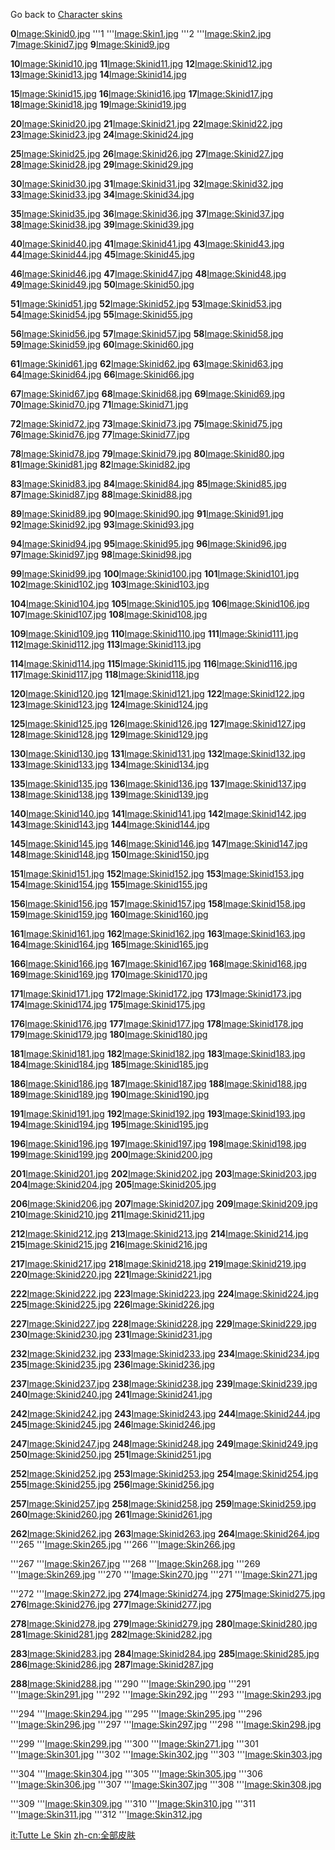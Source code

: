 Go back to [Character skins](/docs/character_skins.md "wikilink")

**0**[Image:Skinid0.jpg](/docs/image:skinid0.jpg.md "wikilink") '''1 '''[Image:Skin1.jpg](/Image:Skin1.jpg.md "wikilink") '''2 '''[Image:Skin2.jpg](/Image:Skin2.jpg.md "wikilink") **7**[Image:Skinid7.jpg](/Image:Skinid7.jpg.md "wikilink") **9**[Image:Skinid9.jpg](/Image:Skinid9.jpg.md "wikilink")

**10**[Image:Skinid10.jpg](/docs/image:skinid10.jpg.md "wikilink") **11**[Image:Skinid11.jpg](/Image:Skinid11.jpg.md "wikilink") **12**[Image:Skinid12.jpg](/Image:Skinid12.jpg.md "wikilink") **13**[Image:Skinid13.jpg](/Image:Skinid13.jpg.md "wikilink") **14**[Image:Skinid14.jpg](/Image:Skinid14.jpg.md "wikilink")

**15**[Image:Skinid15.jpg](/docs/image:skinid15.jpg.md "wikilink") **16**[Image:Skinid16.jpg](/Image:Skinid16.jpg.md "wikilink") **17**[Image:Skinid17.jpg](/Image:Skinid17.jpg.md "wikilink") **18**[Image:Skinid18.jpg](/Image:Skinid18.jpg.md "wikilink") **19**[Image:Skinid19.jpg](/Image:Skinid19.jpg.md "wikilink")

**20**[Image:Skinid20.jpg](/docs/image:skinid20.jpg.md "wikilink") **21**[Image:Skinid21.jpg](/Image:Skinid21.jpg.md "wikilink") **22**[Image:Skinid22.jpg](/Image:Skinid22.jpg.md "wikilink") **23**[Image:Skinid23.jpg](/Image:Skinid23.jpg.md "wikilink") **24**[Image:Skinid24.jpg](/Image:Skinid24.jpg.md "wikilink")

**25**[Image:Skinid25.jpg](/docs/image:skinid25.jpg.md "wikilink") **26**[Image:Skinid26.jpg](/Image:Skinid26.jpg.md "wikilink") **27**[Image:Skinid27.jpg](/Image:Skinid27.jpg.md "wikilink") **28**[Image:Skinid28.jpg](/Image:Skinid28.jpg.md "wikilink") **29**[Image:Skinid29.jpg](/Image:Skinid29.jpg.md "wikilink")

**30**[Image:Skinid30.jpg](/docs/image:skinid30.jpg.md "wikilink") **31**[Image:Skinid31.jpg](/Image:Skinid31.jpg.md "wikilink") **32**[Image:Skinid32.jpg](/Image:Skinid32.jpg.md "wikilink") **33**[Image:Skinid33.jpg](/Image:Skinid33.jpg.md "wikilink") **34**[Image:Skinid34.jpg](/Image:Skinid34.jpg.md "wikilink")

**35**[Image:Skinid35.jpg](/docs/image:skinid35.jpg.md "wikilink") **36**[Image:Skinid36.jpg](/Image:Skinid36.jpg.md "wikilink") **37**[Image:Skinid37.jpg](/Image:Skinid37.jpg.md "wikilink") **38**[Image:Skinid38.jpg](/Image:Skinid38.jpg.md "wikilink") **39**[Image:Skinid39.jpg](/Image:Skinid39.jpg.md "wikilink")

**40**[Image:Skinid40.jpg](/docs/image:skinid40.jpg.md "wikilink") **41**[Image:Skinid41.jpg](/Image:Skinid41.jpg.md "wikilink") **43**[Image:Skinid43.jpg](/Image:Skinid43.jpg.md "wikilink") **44**[Image:Skinid44.jpg](/Image:Skinid44.jpg.md "wikilink") **45**[Image:Skinid45.jpg](/Image:Skinid45.jpg.md "wikilink")

**46**[Image:Skinid46.jpg](/docs/image:skinid46.jpg.md "wikilink") **47**[Image:Skinid47.jpg](/Image:Skinid47.jpg.md "wikilink") **48**[Image:Skinid48.jpg](/Image:Skinid48.jpg.md "wikilink") **49**[Image:Skinid49.jpg](/Image:Skinid49.jpg.md "wikilink") **50**[Image:Skinid50.jpg](/Image:Skinid50.jpg.md "wikilink")

**51**[Image:Skinid51.jpg](/docs/image:skinid51.jpg.md "wikilink") **52**[Image:Skinid52.jpg](/Image:Skinid52.jpg.md "wikilink") **53**[Image:Skinid53.jpg](/Image:Skinid53.jpg.md "wikilink") **54**[Image:Skinid54.jpg](/Image:Skinid54.jpg.md "wikilink") **55**[Image:Skinid55.jpg](/Image:Skinid55.jpg.md "wikilink")

**56**[Image:Skinid56.jpg](/docs/image:skinid56.jpg.md "wikilink") **57**[Image:Skinid57.jpg](/Image:Skinid57.jpg.md "wikilink") **58**[Image:Skinid58.jpg](/Image:Skinid58.jpg.md "wikilink") **59**[Image:Skinid59.jpg](/Image:Skinid59.jpg.md "wikilink") **60**[Image:Skinid60.jpg](/Image:Skinid60.jpg.md "wikilink")

**61**[Image:Skinid61.jpg](/docs/image:skinid61.jpg.md "wikilink") **62**[Image:Skinid62.jpg](/Image:Skinid62.jpg.md "wikilink") **63**[Image:Skinid63.jpg](/Image:Skinid63.jpg.md "wikilink") **64**[Image:Skinid64.jpg](/Image:Skinid64.jpg.md "wikilink") **66**[Image:Skinid66.jpg](/Image:Skinid66.jpg.md "wikilink")

**67**[Image:Skinid67.jpg](/docs/image:skinid67.jpg.md "wikilink") **68**[Image:Skinid68.jpg](/Image:Skinid68.jpg.md "wikilink") **69**[Image:Skinid69.jpg](/Image:Skinid69.jpg.md "wikilink") **70**[Image:Skinid70.jpg](/Image:Skinid70.jpg.md "wikilink") **71**[Image:Skinid71.jpg](/Image:Skinid71.jpg.md "wikilink")

**72**[Image:Skinid72.jpg](/docs/image:skinid72.jpg.md "wikilink") **73**[Image:Skinid73.jpg](/Image:Skinid73.jpg.md "wikilink") **75**[Image:Skinid75.jpg](/Image:Skinid75.jpg.md "wikilink") **76**[Image:Skinid76.jpg](/Image:Skinid76.jpg.md "wikilink") **77**[Image:Skinid77.jpg](/Image:Skinid77.jpg.md "wikilink")

**78**[Image:Skinid78.jpg](/docs/image:skinid78.jpg.md "wikilink") **79**[Image:Skinid79.jpg](/Image:Skinid79.jpg.md "wikilink") **80**[Image:Skinid80.jpg](/Image:Skinid80.jpg.md "wikilink") **81**[Image:Skinid81.jpg](/Image:Skinid81.jpg.md "wikilink") **82**[Image:Skinid82.jpg](/Image:Skinid82.jpg.md "wikilink")

**83**[Image:Skinid83.jpg](/docs/image:skinid83.jpg.md "wikilink") **84**[Image:Skinid84.jpg](/Image:Skinid84.jpg.md "wikilink") **85**[Image:Skinid85.jpg](/Image:Skinid85.jpg.md "wikilink") **87**[Image:Skinid87.jpg](/Image:Skinid87.jpg.md "wikilink") **88**[Image:Skinid88.jpg](/Image:Skinid88.jpg.md "wikilink")

**89**[Image:Skinid89.jpg](/docs/image:skinid89.jpg.md "wikilink") **90**[Image:Skinid90.jpg](/Image:Skinid90.jpg.md "wikilink") **91**[Image:Skinid91.jpg](/Image:Skinid91.jpg.md "wikilink") **92**[Image:Skinid92.jpg](/Image:Skinid92.jpg.md "wikilink") **93**[Image:Skinid93.jpg](/Image:Skinid93.jpg.md "wikilink")

**94**[Image:Skinid94.jpg](/docs/image:skinid94.jpg.md "wikilink") **95**[Image:Skinid95.jpg](/Image:Skinid95.jpg.md "wikilink") **96**[Image:Skinid96.jpg](/Image:Skinid96.jpg.md "wikilink") **97**[Image:Skinid97.jpg](/Image:Skinid97.jpg.md "wikilink") **98**[Image:Skinid98.jpg](/Image:Skinid98.jpg.md "wikilink")

**99**[Image:Skinid99.jpg](/docs/image:skinid99.jpg.md "wikilink") **100**[Image:Skinid100.jpg](/Image:Skinid100.jpg.md "wikilink") **101**[Image:Skinid101.jpg](/Image:Skinid101.jpg.md "wikilink") **102**[Image:Skinid102.jpg](/Image:Skinid102.jpg.md "wikilink") **103**[Image:Skinid103.jpg](/Image:Skinid103.jpg.md "wikilink")

**104**[Image:Skinid104.jpg](/docs/image:skinid104.jpg.md "wikilink") **105**[Image:Skinid105.jpg](/Image:Skinid105.jpg.md "wikilink") **106**[Image:Skinid106.jpg](/Image:Skinid106.jpg.md "wikilink") **107**[Image:Skinid107.jpg](/Image:Skinid107.jpg.md "wikilink") **108**[Image:Skinid108.jpg](/Image:Skinid108.jpg.md "wikilink")

**109**[Image:Skinid109.jpg](/docs/image:skinid109.jpg.md "wikilink") **110**[Image:Skinid110.jpg](/Image:Skinid110.jpg.md "wikilink") **111**[Image:Skinid111.jpg](/Image:Skinid111.jpg.md "wikilink") **112**[Image:Skinid112.jpg](/Image:Skinid112.jpg.md "wikilink") **113**[Image:Skinid113.jpg](/Image:Skinid113.jpg.md "wikilink")

**114**[Image:Skinid114.jpg](/docs/image:skinid114.jpg.md "wikilink") **115**[Image:Skinid115.jpg](/Image:Skinid115.jpg.md "wikilink") **116**[Image:Skinid116.jpg](/Image:Skinid116.jpg.md "wikilink") **117**[Image:Skinid117.jpg](/Image:Skinid117.jpg.md "wikilink") **118**[Image:Skinid118.jpg](/Image:Skinid118.jpg.md "wikilink")

**120**[Image:Skinid120.jpg](/docs/image:skinid120.jpg.md "wikilink") **121**[Image:Skinid121.jpg](/Image:Skinid121.jpg.md "wikilink") **122**[Image:Skinid122.jpg](/Image:Skinid122.jpg.md "wikilink") **123**[Image:Skinid123.jpg](/Image:Skinid123.jpg.md "wikilink") **124**[Image:Skinid124.jpg](/Image:Skinid124.jpg.md "wikilink")

**125**[Image:Skinid125.jpg](/docs/image:skinid125.jpg.md "wikilink") **126**[Image:Skinid126.jpg](/Image:Skinid126.jpg.md "wikilink") **127**[Image:Skinid127.jpg](/Image:Skinid127.jpg.md "wikilink") **128**[Image:Skinid128.jpg](/Image:Skinid128.jpg.md "wikilink") **129**[Image:Skinid129.jpg](/Image:Skinid129.jpg.md "wikilink")

**130**[Image:Skinid130.jpg](/docs/image:skinid130.jpg.md "wikilink") **131**[Image:Skinid131.jpg](/Image:Skinid131.jpg.md "wikilink") **132**[Image:Skinid132.jpg](/Image:Skinid132.jpg.md "wikilink") **133**[Image:Skinid133.jpg](/Image:Skinid133.jpg.md "wikilink") **134**[Image:Skinid134.jpg](/Image:Skinid134.jpg.md "wikilink")

**135**[Image:Skinid135.jpg](/docs/image:skinid135.jpg.md "wikilink") **136**[Image:Skinid136.jpg](/Image:Skinid136.jpg.md "wikilink") **137**[Image:Skinid137.jpg](/Image:Skinid137.jpg.md "wikilink") **138**[Image:Skinid138.jpg](/Image:Skinid138.jpg.md "wikilink") **139**[Image:Skinid139.jpg](/Image:Skinid139.jpg.md "wikilink")

**140**[Image:Skinid140.jpg](/docs/image:skinid140.jpg.md "wikilink") **141**[Image:Skinid141.jpg](/Image:Skinid141.jpg.md "wikilink") **142**[Image:Skinid142.jpg](/Image:Skinid142.jpg.md "wikilink") **143**[Image:Skinid143.jpg](/Image:Skinid143.jpg.md "wikilink") **144**[Image:Skinid144.jpg](/Image:Skinid144.jpg.md "wikilink")

**145**[Image:Skinid145.jpg](/docs/image:skinid145.jpg.md "wikilink") **146**[Image:Skinid146.jpg](/Image:Skinid146.jpg.md "wikilink") **147**[Image:Skinid147.jpg](/Image:Skinid147.jpg.md "wikilink") **148**[Image:Skinid148.jpg](/Image:Skinid148.jpg.md "wikilink") **150**[Image:Skinid150.jpg](/Image:Skinid150.jpg.md "wikilink")

**151**[Image:Skinid151.jpg](/docs/image:skinid151.jpg.md "wikilink") **152**[Image:Skinid152.jpg](/Image:Skinid152.jpg.md "wikilink") **153**[Image:Skinid153.jpg](/Image:Skinid153.jpg.md "wikilink") **154**[Image:Skinid154.jpg](/Image:Skinid154.jpg.md "wikilink") **155**[Image:Skinid155.jpg](/Image:Skinid155.jpg.md "wikilink")

**156**[Image:Skinid156.jpg](/docs/image:skinid156.jpg.md "wikilink") **157**[Image:Skinid157.jpg](/Image:Skinid157.jpg.md "wikilink") **158**[Image:Skinid158.jpg](/Image:Skinid158.jpg.md "wikilink") **159**[Image:Skinid159.jpg](/Image:Skinid159.jpg.md "wikilink") **160**[Image:Skinid160.jpg](/Image:Skinid160.jpg.md "wikilink")

**161**[Image:Skinid161.jpg](/docs/image:skinid161.jpg.md "wikilink") **162**[Image:Skinid162.jpg](/Image:Skinid162.jpg.md "wikilink") **163**[Image:Skinid163.jpg](/Image:Skinid163.jpg.md "wikilink") **164**[Image:Skinid164.jpg](/Image:Skinid164.jpg.md "wikilink") **165**[Image:Skinid165.jpg](/Image:Skinid165.jpg.md "wikilink")

**166**[Image:Skinid166.jpg](/docs/image:skinid166.jpg.md "wikilink") **167**[Image:Skinid167.jpg](/Image:Skinid167.jpg.md "wikilink") **168**[Image:Skinid168.jpg](/Image:Skinid168.jpg.md "wikilink") **169**[Image:Skinid169.jpg](/Image:Skinid169.jpg.md "wikilink") **170**[Image:Skinid170.jpg](/Image:Skinid170.jpg.md "wikilink")

**171**[Image:Skinid171.jpg](/docs/image:skinid171.jpg.md "wikilink") **172**[Image:Skinid172.jpg](/Image:Skinid172.jpg.md "wikilink") **173**[Image:Skinid173.jpg](/Image:Skinid173.jpg.md "wikilink") **174**[Image:Skinid174.jpg](/Image:Skinid174.jpg.md "wikilink") **175**[Image:Skinid175.jpg](/Image:Skinid175.jpg.md "wikilink")

**176**[Image:Skinid176.jpg](/docs/image:skinid176.jpg.md "wikilink") **177**[Image:Skinid177.jpg](/Image:Skinid177.jpg.md "wikilink") **178**[Image:Skinid178.jpg](/Image:Skinid178.jpg.md "wikilink") **179**[Image:Skinid179.jpg](/Image:Skinid179.jpg.md "wikilink") **180**[Image:Skinid180.jpg](/Image:Skinid180.jpg.md "wikilink")

**181**[Image:Skinid181.jpg](/docs/image:skinid181.jpg.md "wikilink") **182**[Image:Skinid182.jpg](/Image:Skinid182.jpg.md "wikilink") **183**[Image:Skinid183.jpg](/Image:Skinid183.jpg.md "wikilink") **184**[Image:Skinid184.jpg](/Image:Skinid184.jpg.md "wikilink") **185**[Image:Skinid185.jpg](/Image:Skinid185.jpg.md "wikilink")

**186**[Image:Skinid186.jpg](/docs/image:skinid186.jpg.md "wikilink") **187**[Image:Skinid187.jpg](/Image:Skinid187.jpg.md "wikilink") **188**[Image:Skinid188.jpg](/Image:Skinid188.jpg.md "wikilink") **189**[Image:Skinid189.jpg](/Image:Skinid189.jpg.md "wikilink") **190**[Image:Skinid190.jpg](/Image:Skinid190.jpg.md "wikilink")

**191**[Image:Skinid191.jpg](/docs/image:skinid191.jpg.md "wikilink") **192**[Image:Skinid192.jpg](/Image:Skinid192.jpg.md "wikilink") **193**[Image:Skinid193.jpg](/Image:Skinid193.jpg.md "wikilink") **194**[Image:Skinid194.jpg](/Image:Skinid194.jpg.md "wikilink") **195**[Image:Skinid195.jpg](/Image:Skinid195.jpg.md "wikilink")

**196**[Image:Skinid196.jpg](/docs/image:skinid196.jpg.md "wikilink") **197**[Image:Skinid197.jpg](/Image:Skinid197.jpg.md "wikilink") **198**[Image:Skinid198.jpg](/Image:Skinid198.jpg.md "wikilink") **199**[Image:Skinid199.jpg](/Image:Skinid199.jpg.md "wikilink") **200**[Image:Skinid200.jpg](/Image:Skinid200.jpg.md "wikilink")

**201**[Image:Skinid201.jpg](/docs/image:skinid201.jpg.md "wikilink") **202**[Image:Skinid202.jpg](/Image:Skinid202.jpg.md "wikilink") **203**[Image:Skinid203.jpg](/Image:Skinid203.jpg.md "wikilink") **204**[Image:Skinid204.jpg](/Image:Skinid204.jpg.md "wikilink") **205**[Image:Skinid205.jpg](/Image:Skinid205.jpg.md "wikilink")

**206**[Image:Skinid206.jpg](/docs/image:skinid206.jpg.md "wikilink") **207**[Image:Skinid207.jpg](/Image:Skinid207.jpg.md "wikilink") **209**[Image:Skinid209.jpg](/Image:Skinid209.jpg.md "wikilink") **210**[Image:Skinid210.jpg](/Image:Skinid210.jpg.md "wikilink") **211**[Image:Skinid211.jpg](/Image:Skinid211.jpg.md "wikilink")

**212**[Image:Skinid212.jpg](/docs/image:skinid212.jpg.md "wikilink") **213**[Image:Skinid213.jpg](/Image:Skinid213.jpg.md "wikilink") **214**[Image:Skinid214.jpg](/Image:Skinid214.jpg.md "wikilink") **215**[Image:Skinid215.jpg](/Image:Skinid215.jpg.md "wikilink") **216**[Image:Skinid216.jpg](/Image:Skinid216.jpg.md "wikilink")

**217**[Image:Skinid217.jpg](/docs/image:skinid217.jpg.md "wikilink") **218**[Image:Skinid218.jpg](/Image:Skinid218.jpg.md "wikilink") **219**[Image:Skinid219.jpg](/Image:Skinid219.jpg.md "wikilink") **220**[Image:Skinid220.jpg](/Image:Skinid220.jpg.md "wikilink") **221**[Image:Skinid221.jpg](/Image:Skinid221.jpg.md "wikilink")

**222**[Image:Skinid222.jpg](/docs/image:skinid222.jpg.md "wikilink") **223**[Image:Skinid223.jpg](/Image:Skinid223.jpg.md "wikilink") **224**[Image:Skinid224.jpg](/Image:Skinid224.jpg.md "wikilink") **225**[Image:Skinid225.jpg](/Image:Skinid225.jpg.md "wikilink") **226**[Image:Skinid226.jpg](/Image:Skinid226.jpg.md "wikilink")

**227**[Image:Skinid227.jpg](/docs/image:skinid227.jpg.md "wikilink") **228**[Image:Skinid228.jpg](/Image:Skinid228.jpg.md "wikilink") **229**[Image:Skinid229.jpg](/Image:Skinid229.jpg.md "wikilink") **230**[Image:Skinid230.jpg](/Image:Skinid230.jpg.md "wikilink") **231**[Image:Skinid231.jpg](/Image:Skinid231.jpg.md "wikilink")

**232**[Image:Skinid232.jpg](/docs/image:skinid232.jpg.md "wikilink") **233**[Image:Skinid233.jpg](/Image:Skinid233.jpg.md "wikilink") **234**[Image:Skinid234.jpg](/Image:Skinid234.jpg.md "wikilink") **235**[Image:Skinid235.jpg](/Image:Skinid235.jpg.md "wikilink") **236**[Image:Skinid236.jpg](/Image:Skinid236.jpg.md "wikilink")

**237**[Image:Skinid237.jpg](/docs/image:skinid237.jpg.md "wikilink") **238**[Image:Skinid238.jpg](/Image:Skinid238.jpg.md "wikilink") **239**[Image:Skinid239.jpg](/Image:Skinid239.jpg.md "wikilink") **240**[Image:Skinid240.jpg](/Image:Skinid240.jpg.md "wikilink") **241**[Image:Skinid241.jpg](/Image:Skinid241.jpg.md "wikilink")

**242**[Image:Skinid242.jpg](/docs/image:skinid242.jpg.md "wikilink") **243**[Image:Skinid243.jpg](/Image:Skinid243.jpg.md "wikilink") **244**[Image:Skinid244.jpg](/Image:Skinid244.jpg.md "wikilink") **245**[Image:Skinid245.jpg](/Image:Skinid245.jpg.md "wikilink") **246**[Image:Skinid246.jpg](/Image:Skinid246.jpg.md "wikilink")

**247**[Image:Skinid247.jpg](/docs/image:skinid247.jpg.md "wikilink") **248**[Image:Skinid248.jpg](/Image:Skinid248.jpg.md "wikilink") **249**[Image:Skinid249.jpg](/Image:Skinid249.jpg.md "wikilink") **250**[Image:Skinid250.jpg](/Image:Skinid250.jpg.md "wikilink") **251**[Image:Skinid251.jpg](/Image:Skinid251.jpg.md "wikilink")

**252**[Image:Skinid252.jpg](/docs/image:skinid252.jpg.md "wikilink") **253**[Image:Skinid253.jpg](/Image:Skinid253.jpg.md "wikilink") **254**[Image:Skinid254.jpg](/Image:Skinid254.jpg.md "wikilink") **255**[Image:Skinid255.jpg](/Image:Skinid255.jpg.md "wikilink") **256**[Image:Skinid256.jpg](/Image:Skinid256.jpg.md "wikilink")

**257**[Image:Skinid257.jpg](/docs/image:skinid257.jpg.md "wikilink") **258**[Image:Skinid258.jpg](/Image:Skinid258.jpg.md "wikilink") **259**[Image:Skinid259.jpg](/Image:Skinid259.jpg.md "wikilink") **260**[Image:Skinid260.jpg](/Image:Skinid260.jpg.md "wikilink") **261**[Image:Skinid261.jpg](/Image:Skinid261.jpg.md "wikilink")

**262**[Image:Skinid262.jpg](/docs/image:skinid262.jpg.md "wikilink") **263**[Image:Skinid263.jpg](/Image:Skinid263.jpg.md "wikilink") **264**[Image:Skinid264.jpg](/Image:Skinid264.jpg.md "wikilink") '''265 '''[Image:Skin265.jpg](/Image:Skin265.jpg.md "wikilink") '''266 '''[Image:Skin266.jpg](/Image:Skin266.jpg.md "wikilink")

'''267 '''[Image:Skin267.jpg](/docs/image:skin267.jpg.md "wikilink") '''268 '''[Image:Skin268.jpg](/Image:Skin268.jpg.md "wikilink") '''269 '''[Image:Skin269.jpg](/Image:Skin269.jpg.md "wikilink") '''270 '''[Image:Skin270.jpg](/Image:Skin270.jpg.md "wikilink") '''271 '''[Image:Skin271.jpg](/Image:Skin271.jpg.md "wikilink")

'''272 '''[Image:Skin272.jpg](/docs/image:skin272.jpg.md "wikilink") **274**[Image:Skinid274.jpg](/Image:Skinid274.jpg.md "wikilink") **275**[Image:Skinid275.jpg](/Image:Skinid275.jpg.md "wikilink") **276**[Image:Skinid276.jpg](/Image:Skinid276.jpg.md "wikilink") **277**[Image:Skinid277.jpg](/Image:Skinid277.jpg.md "wikilink")

**278**[Image:Skinid278.jpg](/docs/image:skinid278.jpg.md "wikilink") **279**[Image:Skinid279.jpg](/Image:Skinid279.jpg.md "wikilink") **280**[Image:Skinid280.jpg](/Image:Skinid280.jpg.md "wikilink") **281**[Image:Skinid281.jpg](/Image:Skinid281.jpg.md "wikilink") **282**[Image:Skinid282.jpg](/Image:Skinid282.jpg.md "wikilink")

**283**[Image:Skinid283.jpg](/docs/image:skinid283.jpg.md "wikilink") **284**[Image:Skinid284.jpg](/Image:Skinid284.jpg.md "wikilink") **285**[Image:Skinid285.jpg](/Image:Skinid285.jpg.md "wikilink") **286**[Image:Skinid286.jpg](/Image:Skinid286.jpg.md "wikilink") **287**[Image:Skinid287.jpg](/Image:Skinid287.jpg.md "wikilink")

**288**[Image:Skinid288.jpg](/docs/image:skinid288.jpg.md "wikilink") '''290 '''[Image:Skin290.jpg](/Image:Skin290.jpg.md "wikilink") '''291 '''[Image:Skin291.jpg](/Image:Skin291.jpg.md "wikilink") '''292 '''[Image:Skin292.jpg](/Image:Skin292.jpg.md "wikilink") '''293 '''[Image:Skin293.jpg](/Image:Skin293.jpg.md "wikilink")

'''294 '''[Image:Skin294.jpg](/docs/image:skin294.jpg.md "wikilink") '''295 '''[Image:Skin295.jpg](/Image:Skin295.jpg.md "wikilink") '''296 '''[Image:Skin296.jpg](/Image:Skin296.jpg.md "wikilink") '''297 '''[Image:Skin297.jpg](/Image:Skin297.jpg.md "wikilink") '''298 '''[Image:Skin298.jpg](/Image:Skin298.jpg.md "wikilink")

'''299 '''[Image:Skin299.jpg](/docs/image:skin299.jpg.md "wikilink") '''300 '''[Image:Skin271.jpg](/Image:Skin271.jpg.md "wikilink") '''301 '''[Image:Skin301.jpg](/Image:Skin301.jpg.md "wikilink") '''302 '''[Image:Skin302.jpg](/Image:Skin302.jpg.md "wikilink") '''303 '''[Image:Skin303.jpg](/Image:Skin303.jpg.md "wikilink")

'''304 '''[Image:Skin304.jpg](/docs/image:skin304.jpg.md "wikilink") '''305 '''[Image:Skin305.jpg](/Image:Skin305.jpg.md "wikilink") '''306 '''[Image:Skin306.jpg](/Image:Skin306.jpg.md "wikilink") '''307 '''[Image:Skin307.jpg](/Image:Skin307.jpg.md "wikilink") '''308 '''[Image:Skin308.jpg](/Image:Skin308.jpg.md "wikilink")

'''309 '''[Image:Skin309.jpg](/docs/image:skin309.jpg.md "wikilink") '''310 '''[Image:Skin310.jpg](/Image:Skin310.jpg.md "wikilink") '''311 '''[Image:Skin311.jpg](/Image:Skin311.jpg.md "wikilink") '''312 '''[Image:Skin312.jpg](/Image:Skin312.jpg.md "wikilink")

[it:Tutte Le Skin](/docs/it:tutte_le_skin.md "wikilink") [zh-cn:全部皮肤](/zh-cn:全部皮肤.md "wikilink")
